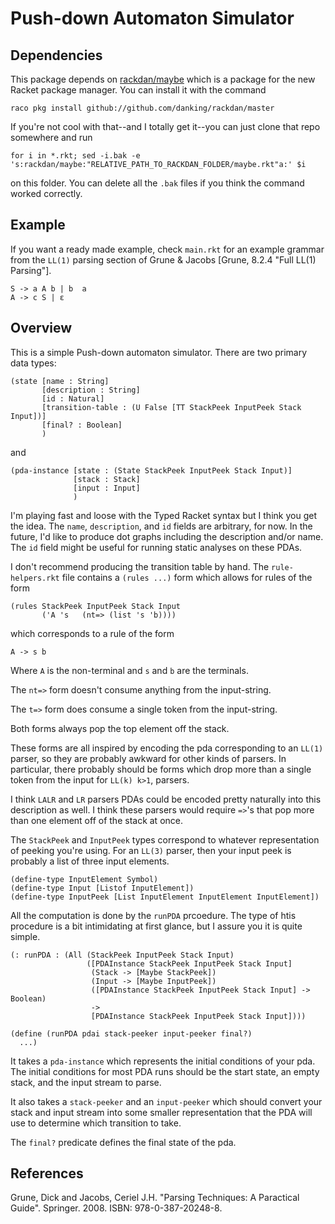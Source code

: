 # Push-down Automaton Simulator

## Dependencies

This package depends on [rackdan/maybe](https://github.com/danking/rackdan)
which is a package for the new Racket package manager. You can install it with
the command

    raco pkg install github://github.com/danking/rackdan/master

If you're not cool with that--and I totally get it--you can just clone that repo
somewhere and run

    for i in *.rkt; sed -i.bak -e 's:rackdan/maybe:"RELATIVE_PATH_TO_RACKDAN_FOLDER/maybe.rkt"a:' $i

on this folder. You can delete all the `.bak` files if you think the command
worked correctly.

## Example

If you want a ready made example, check `main.rkt` for an example grammar from
the `LL(1)` parsing section of Grune & Jacobs
[Grune, 8.2.4 "Full LL(1) Parsing"].

    S -> a A b | b  a
    A -> c S | ε

## Overview

This is a simple Push-down automaton simulator. There are two primary data
types:

```racket
(state [name : String]
       [description : String]
       [id : Natural]
       [transition-table : (U False [TT StackPeek InputPeek Stack Input])]
       [final? : Boolean]
       )
```

and

```racket
(pda-instance [state : (State StackPeek InputPeek Stack Input)]
              [stack : Stack]
              [input : Input]
              )
```

I'm playing fast and loose with the Typed Racket syntax but I think you get the
idea. The `name`, `description`, and `id` fields are arbitrary, for now. In the
future, I'd like to produce dot graphs including the description and/or
name. The `id` field might be useful for running static analyses on these PDAs.

I don't recommend producing the transition table by hand. The `rule-helpers.rkt`
file contains a `(rules ...)` form which allows for rules of the form

```Racket
(rules StackPeek InputPeek Stack Input
       ('A 's   (nt=> (list 's 'b))))
```

which corresponds to a rule of the form

    A -> s b

Where `A` is the non-terminal and `s` and `b` are the terminals.

The `nt=>` form doesn't consume anything from the input-string.

The `t=>` form does consume a single token from the input-string.

Both forms always pop the top element off the stack.

These forms are all inspired by encoding the pda corresponding to an `LL(1)`
parser, so they are probably awkward for other kinds of parsers. In particular,
there probably should be forms which drop more than a single token from the
input for `LL(k) k>1`, parsers.

I think `LALR` and `LR` parsers PDAs could be encoded pretty naturally into this
description as well. I think these parsers would require `=>`'s that pop more
than one element off of the stack at once.

The `StackPeek` and `InputPeek` types correspond to whatever representation of
peeking you're using. For an `LL(3)` parser, then your input peek is probably a
list of three input elements.

```racket
(define-type InputElement Symbol)
(define-type Input [Listof InputElement])
(define-type InputPeek [List InputElement InputElement InputElement])
```

All the computation is done by the `runPDA` prcoedure. The type of htis
procedure is a bit intimidating at first glance, but I assure you it is quite
simple.

```racket
(: runPDA : (All (StackPeek InputPeek Stack Input)
                 ([PDAInstance StackPeek InputPeek Stack Input]
                  (Stack -> [Maybe StackPeek])
                  (Input -> [Maybe InputPeek])
                  ([PDAInstance StackPeek InputPeek Stack Input] -> Boolean)
                  ->
                  [PDAInstance StackPeek InputPeek Stack Input])))

(define (runPDA pdai stack-peeker input-peeker final?)
  ...)
```

It takes a `pda-instance` which represents the initial conditions of your
pda. The initial conditions for most PDA runs should be the start state, an
empty stack, and the input stream to parse.

It also takes a `stack-peeker` and an `input-peeker` which should convert your
stack and input stream into some smaller representation that the PDA will use to
determine which transition to take.

The `final?` predicate defines the final state of the pda.

## References

Grune, Dick and Jacobs, Ceriel J.H. "Parsing Techniques: A Paractical
Guide". Springer. 2008. ISBN: 978-0-387-20248-8.
